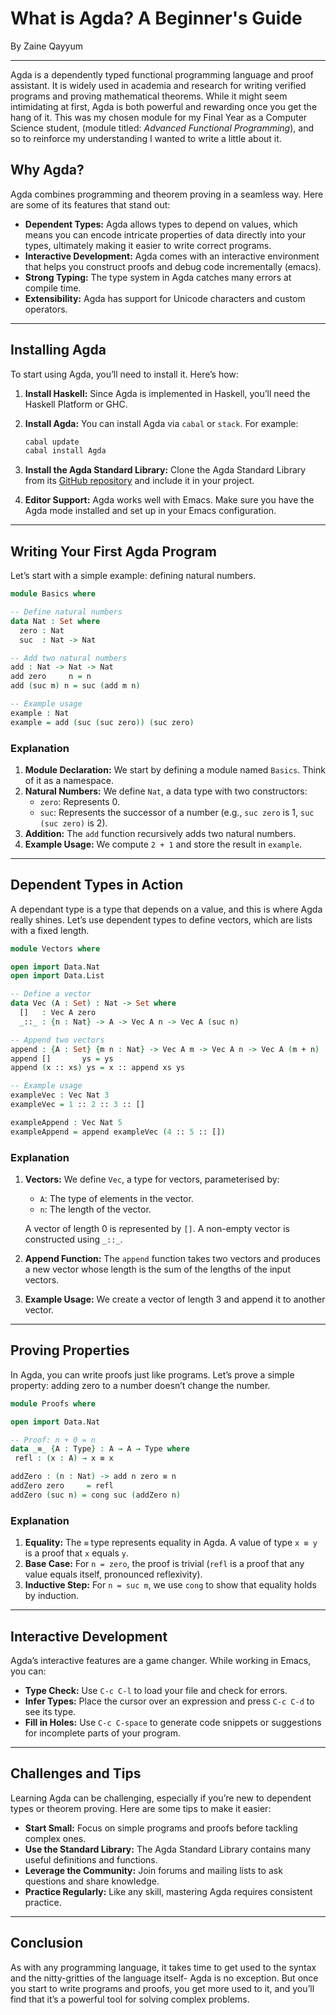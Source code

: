 # What is Agda? A Beginner's Guide

By Zaine Qayyum

---


Agda is a dependently typed functional programming language and proof assistant. It is widely used in academia and research for writing verified programs and proving mathematical theorems. While it might seem intimidating at first, Agda is both powerful and rewarding once you get the hang of it. 
This was my chosen module for my Final Year as a Computer Science student, (module titled: *Advanced Functional Programming*), and so to reinforce my understanding I wanted to write a little about it.

## Why Agda?

Agda combines programming and theorem proving in a seamless way. Here are some of its features that stand out:

- **Dependent Types:** Agda allows types to depend on values, which means you can encode intricate properties of data directly into your types, ultimately making it easier to write correct programs.
- **Interactive Development:** Agda comes with an interactive environment that helps you construct proofs and debug code incrementally (emacs).
- **Strong Typing:** The type system in Agda catches many errors at compile time.
- **Extensibility:** Agda has support for Unicode characters and custom operators.

---

## Installing Agda

To start using Agda, you’ll need to install it. Here’s how:

1. **Install Haskell:** Since Agda is implemented in Haskell, you’ll need the Haskell Platform or GHC.
2. **Install Agda:** You can install Agda via `cabal` or `stack`. For example:

   ```bash
   cabal update
   cabal install Agda
   ```

3. **Install the Agda Standard Library:** Clone the Agda Standard Library from its [GitHub repository](https://github.com/agda/agda-stdlib) and include it in your project.

4. **Editor Support:** Agda works well with Emacs. Make sure you have the Agda mode installed and set up in your Emacs configuration.

---

## Writing Your First Agda Program

Let’s start with a simple example: defining natural numbers.

```agda
module Basics where

-- Define natural numbers
data Nat : Set where
  zero : Nat
  suc  : Nat -> Nat

-- Add two natural numbers
add : Nat -> Nat -> Nat
add zero     n = n
add (suc m) n = suc (add m n)

-- Example usage
example : Nat
example = add (suc (suc zero)) (suc zero)
```

### Explanation

1. **Module Declaration:** We start by defining a module named `Basics`. Think of it as a namespace.
2. **Natural Numbers:** We define `Nat`, a data type with two constructors:
   - `zero`: Represents 0.
   - `suc`: Represents the successor of a number (e.g., `suc zero` is 1, `suc (suc zero)` is 2).
3. **Addition:** The `add` function recursively adds two natural numbers.
4. **Example Usage:** We compute `2 + 1` and store the result in `example`.

---

## Dependent Types in Action
A dependant type is a type that depends on a value, and this is where Agda really shines. Let’s use dependent types to define vectors, which are lists with a fixed length.

```agda
module Vectors where

open import Data.Nat
open import Data.List

-- Define a vector
data Vec (A : Set) : Nat -> Set where
  []   : Vec A zero
  _::_ : {n : Nat} -> A -> Vec A n -> Vec A (suc n)

-- Append two vectors
append : {A : Set} {m n : Nat} -> Vec A m -> Vec A n -> Vec A (m + n)
append []       ys = ys
append (x :: xs) ys = x :: append xs ys

-- Example usage
exampleVec : Vec Nat 3
exampleVec = 1 :: 2 :: 3 :: []

exampleAppend : Vec Nat 5
exampleAppend = append exampleVec (4 :: 5 :: [])
```

### Explanation

1. **Vectors:** We define `Vec`, a type for vectors, parameterised by:
   - `A`: The type of elements in the vector.
   - `n`: The length of the vector.

   A vector of length 0 is represented by `[]`. A non-empty vector is constructed using `_::_`.

2. **Append Function:** The `append` function takes two vectors and produces a new vector whose length is the sum of the lengths of the input vectors.
3. **Example Usage:** We create a vector of length 3 and append it to another vector.

---

## Proving Properties

In Agda, you can write proofs just like programs. Let’s prove a simple property: adding zero to a number doesn’t change the number.

```agda
module Proofs where

open import Data.Nat

-- Proof: n + 0 = n
data _≡_ {A : Type} : A → A → Type where
 refl : (x : A) → x ≡ x

addZero : (n : Nat) -> add n zero ≡ n
addZero zero     = refl
addZero (suc n) = cong suc (addZero n)


```

### Explanation

1. **Equality:** The `≡` type represents equality in Agda. A value of type `x ≡ y` is a proof that `x` equals `y`.
2. **Base Case:** For `n = zero`, the proof is trivial (`refl` is a proof that any value equals itself, pronounced reflexivity).
3. **Inductive Step:** For `n = suc m`, we use `cong` to show that equality holds by induction.

---

## Interactive Development

Agda’s interactive features are a game changer. While working in Emacs, you can:

- **Type Check:** Use `C-c C-l` to load your file and check for errors.
- **Infer Types:** Place the cursor over an expression and press `C-c C-d` to see its type.
- **Fill in Holes:** Use `C-c C-space` to generate code snippets or suggestions for incomplete parts of your program.


---

## Challenges and Tips

Learning Agda can be challenging, especially if you’re new to dependent types or theorem proving. Here are some tips to make it easier:

- **Start Small:** Focus on simple programs and proofs before tackling complex ones.
- **Use the Standard Library:** The Agda Standard Library contains many useful definitions and functions.
- **Leverage the Community:** Join forums and mailing lists to ask questions and share knowledge.
- **Practice Regularly:** Like any skill, mastering Agda requires consistent practice.

---

## Conclusion

As with any programming language, it takes time to get used to the syntax and the nitty-gritties of the language itself- Agda is no exception. But once you start to write programs and proofs, you get more used to it, and you’ll find that it’s a powerful tool for solving complex problems.

